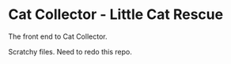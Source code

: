 # Cat Collector - Little Cat Rescue
The front end to Cat Collector.

Scratchy files. Need to redo this repo.
